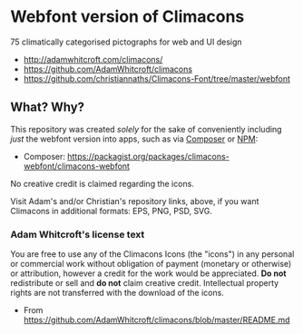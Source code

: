 # Webfont version of Climacons
75 climatically categorised pictographs for web and UI design
* http://adamwhitcroft.com/climacons/
* https://github.com/AdamWhitcroft/climacons
* https://github.com/christiannaths/Climacons-Font/tree/master/webfont

## What? Why?
This repository was created *solely* for the sake of conveniently including *just* the webfont version into apps, such as via [Composer](https://getcomposer.org/) or [NPM](https://www.npmjs.com/):
* Composer: https://packagist.org/packages/climacons-webfont/climacons-webfont

No creative credit is claimed regarding the icons.

Visit Adam's and/or Christian's repository links, above, if you want Climacons in additional formats: EPS, PNG, PSD, SVG.

### Adam Whitcroft's license text
You are free to use any of the Climacons Icons (the "icons") in any personal or commercial work without obligation of payment (monetary or otherwise) or attribution, however a credit for the work would be appreciated. **Do not** redistribute or sell and **do not** claim creative credit. Intellectual property rights are not transferred with the download of the icons.
- From https://github.com/AdamWhitcroft/climacons/blob/master/README.md
